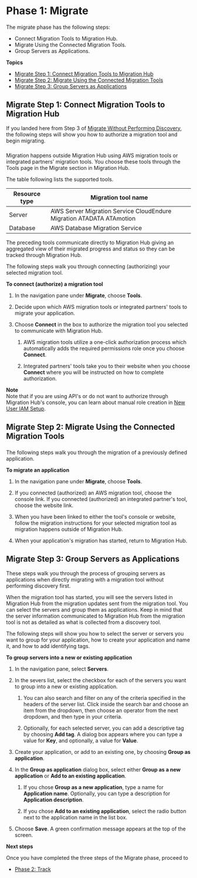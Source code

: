 # Phase 1: Migrate<a name="migrate-wt-migrate"></a>

The migrate phase has the following steps: 
+ Connect Migration Tools to Migration Hub\.
+ Migrate Using the Connected Migration Tools\.
+ Group Servers as Applications\.

**Topics**
+ [Migrate Step 1: Connect Migration Tools to Migration Hub](#migrate-wt-auth-migrate-tools)
+ [Migrate Step 2: Migrate Using the Connected Migration Tools](#migrate-wt-migrate-using-tools)
+ [Migrate Step 3: Group Servers as Applications](#migrate-wt-group-as-applications)

## Migrate Step 1: Connect Migration Tools to Migration Hub<a name="migrate-wt-auth-migrate-tools"></a>

If you landed here from Step 3 of [Migrate Without Performing Discovery](gs-new-user-migration.md), the following steps will show you how to authorize a migration tool and begin migrating\. 

### <a name="migrate-step-1"></a>

Migration happens outside Migration Hub using AWS migration tools or integrated partners' migration tools\. You choose these tools through the Tools page in the Migrate section in Migration Hub\.

The table following lists the supported tools\.


| Resource type | Migration tool name | 
| --- | --- | 
|  Server  |  AWS Server Migration Service CloudEndure Migration ATADATA ATAmotion  | 
| Database |  AWS Database Migration Service  | 

The preceding tools communicate directly to Migration Hub giving an aggregated view of their migrated progress and status so they can be tracked through Migration Hub\.

The following steps walk you through connecting \(authorizing\) your selected migration tool\.

**To connect \(authorize\) a migration tool**

1. In the navigation pane under **Migrate**, choose **Tools**\.

1. Decide upon which AWS migration tools or integrated partners' tools to migrate your application\.

1. Choose **Connect** in the box to authorize the migration tool you selected to communicate with Migration Hub\. 

   1. AWS migration tools utilize a one\-click authorization process which automatically adds the required permissions role once you choose **Connect**\.

   1. Integrated partners' tools take you to their website when you choose **Connect** where you will be instructed on how to complete authorization\.

**Note**  
Note that if you are using API's or do not want to authorize through Migration Hub's console, you can learn about manual role creation in [New User IAM Setup](new-customer-setup.md)\.

## Migrate Step 2: Migrate Using the Connected Migration Tools<a name="migrate-wt-migrate-using-tools"></a>

### <a name="migrate-step-2"></a>

The following steps walk you through the migration of a previously defined application\.

**To migrate an application**

1. In the navigation pane under **Migrate**, choose **Tools**\.

1. If you connected \(authorized\) an AWS migration tool, choose the console link\. If you connected \(authorized\) an integrated partner's tool, choose the website link\.

1. When you have been linked to either the tool's console or website, follow the migration instructions for your selected migration tool as migration happens outside of Migration Hub\.

1. When your application's migration has started, return to Migration Hub\.

## Migrate Step 3: Group Servers as Applications<a name="migrate-wt-group-as-applications"></a>

These steps walk you through the process of grouping servers as applications when directly migrating with a migration tool without performing discovery first\.

When the migration tool has started, you will see the servers listed in Migration Hub from the migration updates sent from the migration tool\. You can select the servers and group them as applications\. Keep in mind that the server information communicated to Migration Hub from the migration tool is not as detailed as what is collected from a discovery tool\.

The following steps will show you how to select the server or servers you want to group for your application, how to create your application and name it, and how to add identifying tags\.

**To group servers into a new or existing application**

1. In the navigation pane, select **Servers**\.

1. In the severs list, select the checkbox for each of the servers you want to group into a new or existing application\.

   1. You can also search and filter on any of the criteria specified in the headers of the server list\. Click inside the search bar and choose an item from the dropdown, then choose an operator from the next dropdown, and then type in your criteria\.

   1. Optionally, for each selected server, you can add a descriptive tag by choosing **Add tag**\. A dialog box appears where you can type a value for **Key**, and optionally, a value for **Value**\.

1. Create your application, or add to an existing one, by choosing **Group as application**\.

1. In the **Group as application** dialog box, select either **Group as a new application** or **Add to an existing application**\.

   1. If you chose **Group as a new application**, type a name for **Application name**\. Optionally, you can type a description for **Application description**\.

   1. If you chose **Add to an existing application**, select the radio button next to the application name in the list box\.

1. Choose **Save**\. A green confirmation message appears at the top of the screen\.

**Next steps**

Once you have completed the three steps of the Migrate phase, proceed to
+ [Phase 2: Track](migrate-wt-track.md)
